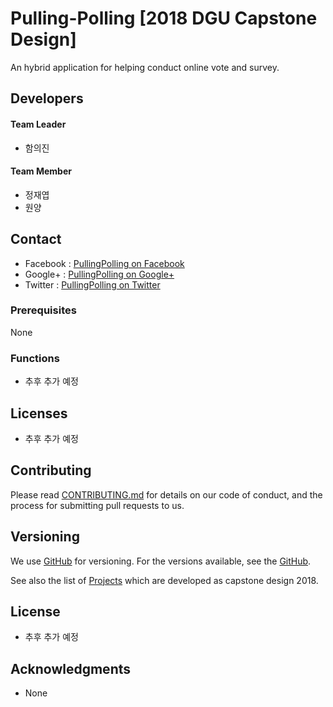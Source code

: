 # Pulling-Polling [2018 DGU Capstone Design]

An hybrid application for helping conduct online vote and survey.

## Developers

#### Team Leader
- 함의진

#### Team Member
- 정재엽
- 원양

## Contact

- Facebook : [PullingPolling on Facebook](https://www.facebook.com/pullingpolling)
- Google+ : [PullingPolling on Google+](https://plus.google.com/u/2/100278896118356850382?hl=ko)
- Twitter : [PullingPolling on Twitter](https://twitter.com/pullingpolling1)

### Prerequisites

None

### Functions

- 추후 추가 예정

## Licenses

- 추후 추가 예정

## Contributing

Please read [CONTRIBUTING.md](https://gist.github.com/PurpleBooth/b24679402957c63ec426) for details on our code of conduct, and the process for submitting pull requests to us.

## Versioning

We use [GitHub](https://github.com) for versioning. For the versions available, see the [GitHub](https://github.com/CSID-DGU/2018-2-CECD-Sophist-1-4). 

See also the list of [Projects](https://github.com/your/project/contributors) which are developed as capstone design 2018.

## License

- 추후 추가 예정

## Acknowledgments

* None
